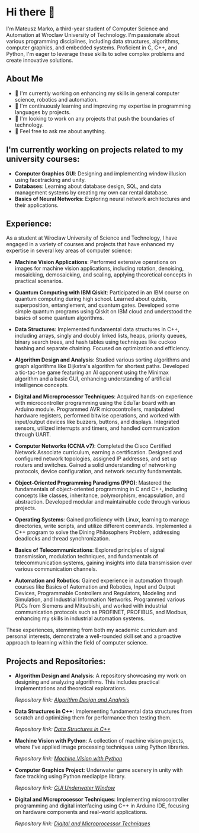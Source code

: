 # Hi there 👋

I'm Mateusz Marko, a third-year student of Computer Science and Automation at Wroclaw University of Technology. I'm passionate about various programming disciplines, including data structures, algorithms, computer graphics, and embedded systems. Proficient in C, C++, and Python, I'm eager to leverage these skills to solve complex problems and create innovative solutions.

## About Me

- 🔭 I'm currently working on enhancing my skills in general computer science, robotics and automation.
- 🌱 I'm continuously learning and improving my expertise in programming languages by projects.
- 👯 I'm looking to work on any projects that push the boundaries of technology.
- 💬 Feel free to ask me about anything.

## I'm currently working on projects related to my university courses:

- **Computer Graphics GUI**: Designing and implementing window illusion using facetracking and unity.
- **Databases**: Learning about database design, SQL, and data management systems by creating my own car rental database.
- **Basics of Neural Networks**: Exploring neural network architectures and their applications.

## Experience:

As a student at Wroclaw University of Science and Technology, I have engaged in a variety of courses and projects that have enhanced my expertise in several key areas of computer science:

- **Machine Vision Applications**: Performed extensive operations on images for machine vision applications, including rotation, denoising, mosaicking, demosaicking, and scaling, applying theoretical concepts in practical scenarios.

- **Quantum Computing with IBM Qiskit**: Participated in an IBM course on quantum computing during high school. Learned about qubits, superposition, entanglement, and quantum gates. Developed some simple quantum programs using Qiskit on IBM cloud and understood the basics of some quantum algorithms.

- **Data Structures**: Implemented fundamental data structures in C++, including arrays, singly and doubly linked lists, heaps, priority queues, binary search trees, and hash tables using techniques like cuckoo hashing and separate chaining. Focused on optimization and efficiency.

- **Algorithm Design and Analysis**: Studied various sorting algorithms and graph algorithms like Dijkstra's algorithm for shortest paths. Developed a tic-tac-toe game featuring an AI opponent using the Minimax algorithm and a basic GUI, enhancing understanding of artificial intelligence concepts.

- **Digital and Microprocessor Techniques**: Acquired hands-on experience with microcontroller programming using the EduTar board with an Arduino module. Programmed AVR microcontrollers, manipulated hardware registers, performed bitwise operations, and worked with input/output devices like buzzers, buttons, and displays. Integrated sensors, utilized interrupts and timers, and handled communication through UART.

- **Computer Networks (CCNA v7)**: Completed the Cisco Certified Network Associate curriculum, earning a certification. Designed and configured network topologies, assigned IP addresses, and set up routers and switches. Gained a solid understanding of networking protocols, device configuration, and network security fundamentals.

- **Object-Oriented Programming Paradigms (PPO)**: Mastered the fundamentals of object-oriented programming in C and C++, including concepts like classes, inheritance, polymorphism, encapsulation, and abstraction. Developed modular and maintainable code through various projects.

- **Operating Systems**: Gained proficiency with Linux, learning to manage directories, write scripts, and utilize different commands. Implemented a C++ program to solve the Dining Philosophers Problem, addressing deadlocks and thread synchronization.

- **Basics of Telecommunications**: Explored principles of signal transmission, modulation techniques, and fundamentals of telecommunication systems, gaining insights into data transmission over various communication channels.

- **Automation and Robotics**: Gained experience in automation through courses like Basics of Automation and Robotics, Input and Output Devices, Programmable Controllers and Regulators, Modeling and Simulation, and Industrial Information Networks. Programmed various PLCs from Siemens and Mitsubishi, and worked with industrial communication protocols such as PROFINET, PROFIBUS, and Modbus, enhancing my skills in industrial automation systems.

These experiences, stemming from both my academic curriculum and personal interests, demonstrate a well-rounded skill set and a proactive approach to learning within the field of computer science.



## Projects and Repositories:

- **Algorithm Design and Analysis**: A repository showcasing my work on designing and analyzing algorithms. This includes practical implementations and theoretical explorations.
  
  _Repository link: [Algorithm Design and Analysis](https://github.com/MrMatier/Algorithm-Design-and-Analysis)_

- **Data Structures in C++**: Implementing fundamental data structures from scratch and optimizing them for performance then testing them.
  
  _Repository link: [Data Structures in C++](https://github.com/MrMatier/Data-Structures)_

- **Machine Vision with Python**: A collection of machine vision projects, where I've applied image processing techniques using Python libraries.
  
  _Repository link: [Machine Vision with Python](https://github.com/MrMatier/Machine-Vision)_

- **Computer Graphics Project**: Underwater game scenery in unity with face tracking using Python mediapipe library.
  
  _Repository link: [GUI Underwater Window](https://github.com/MrMatier/Computer-Graphics-GUI)_

- **Digital and Microprocessor Techniques**: Implementing microcontroller programming and digital interfacing using C++ in Arduino IDE, focusing on hardware components and real-world applications.

  _Repository link: [Digital and Microprocessor Techniques](https://github.com/MrMatier/Digital-and-Microprocessor-Techniques)_

